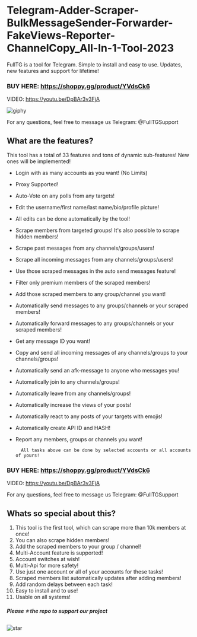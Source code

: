 # Telegram-Adder-Scraper-BulkMessageSender-Forwarder-FakeViews-Reporter-ChannelCopy_All-In-1-Tool-2023
FullTG is a tool for Telegram. Simple to install and easy to use. Updates, new features and support for lifetime!

### BUY HERE: https://shoppy.gg/product/YVdsCk6

VIDEO: https://youtu.be/DpBAr3v3FjA

![giphy](https://user-images.githubusercontent.com/118540164/203226968-5e426f3a-7124-4750-b6f5-63ffcb36eabb.gif)

For any questions, feel free to message us Telegram: @FullTGSupport

## **What are the features?**
This tool has a total of 33 features and tons of dynamic sub-features! New ones will be implemented!
* Login with as many accounts as you want! (No Limits)
* Proxy Supported!
* Auto-Vote on any polls from any targets!
* Edit the username/first name/last name/bio/profile picture!
* All edits can be done automatically by the tool!
* Scrape members from targeted groups! It's also possible to scrape hidden members!
* Scrape past messages from any channels/groups/users!
* Scrape all incoming messages from any channels/groups/users!
* Use those scraped messages in the auto send messages feature!
* Filter only premium members of the scraped members!
* Add those scraped members to any group/channel you want!
* Automatically send messages to any groups/channels or your scraped members!
* Automatically forward messages to any groups/channels or your scraped members!
* Get any message ID you want!
* Copy and send all incoming messages of any channels/groups to your channels/groups!
* Automatically send an afk-message to anyone who messages you!
* Automatically join to any channels/groups!
* Automatically leave from any channels/groups!
* Automatically increase the views of your posts!
* Automatically react to any posts of your targets with emojis!
* Automatically create API ID and HASH!
* Report any members, groups or channels you want!
		
		All tasks above can be done by selected accounts or all accounts of yours!
### BUY HERE: https://shoppy.gg/product/YVdsCk6

VIDEO: https://youtu.be/DpBAr3v3FjA

For any questions, feel free to message us Telegram: @FullTGSupport

## **Whats so special about this?**

   1. This tool is the first tool, which can scrape more than 10k members at once!
   2. You can also scrape hidden members!
   3. Add the scraped members to your group / channel!
   4. Multi-Account feature is supported!
   5. Account switches at wish!
   6. Multi-Api for more safety!
   7. Use just one account or all of your accounts for these tasks!
   8. Scraped members list automatically updates after adding members!
   9. Add random delays between each task!
   10. Easy to install and to use!
   11. Usable on all systems!

##### Please ⭐ the repo to support our project
![star](https://cdn.discordapp.com/attachments/975036883958636557/975057102097743973/unknown.png)
